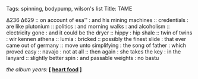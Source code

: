 Tags: spinning, bodypump, wilson's list
Title: TAME  
  
∆236 ∆629 :: on account of esa™ : and his mining machines :: credentials : are like plutonium :: politics : and morning walks : and alcoholism :: electricity gone : and it could be the dryer :: hippy : hip shale :: twin of twins : wir kennen athena :: lumia : bricked :: possibly the finest slide : that ever came out of germany :: move unto simplifying : the song of father : which proved easy :: navajo : not at all :: then again : she takes the key : in the lanyard :: slightly better spin : and passable weights : no bastu  
  
_the album years:_ **[ [heart food](https://rateyourmusic.com/release/album/judee-sill/heart-food/) ]**
